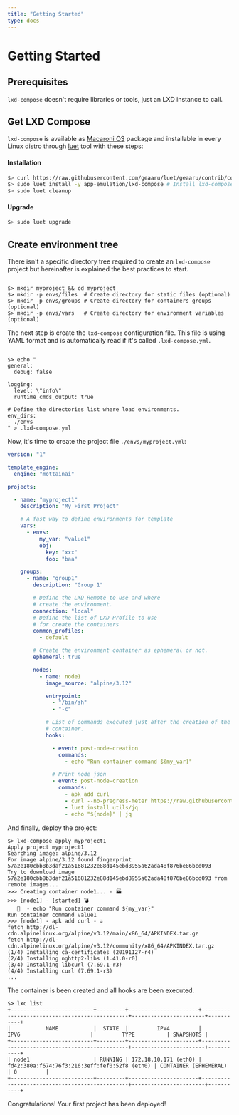 ```yaml
---
title: "Getting Started"
type: docs
---
```


# Getting Started

## Prerequisites

`lxd-compose` doesn't require libraries or tools, just an LXD instance to call.

## Get LXD Compose

`lxd-compose` is available as [Macaroni OS](https://www.macaronios.org/) package and installable in every Linux
distro through [luet](https://github.com/geaaru/luet) tool with these steps:

#### Installation

```bash
$> curl https://raw.githubusercontent.com/geaaru/luet/geaaru/contrib/config/get_luet_root.sh | sh # Install luet on your system
$> sudo luet install -y app-emulation/lxd-compose # Install lxd-compose binary
$> sudo luet cleanup
```

#### Upgrade

```bash
$> sudo luet upgrade
```


## Create environment tree

There isn't a specific directory tree required to create an `lxd-compose`
project but hereinafter is explained the best practices to start.

```shell

$> mkdir myproject && cd myproject
$> mkdir -p envs/files  # Create directory for static files (optional)
$> mkdir -p envs/groups # Create directory for containers groups (optional)
$> mkdir -p envs/vars   # Create directory for environment variables (optional)

```

The next step is create the `lxd-compose` configuration file. This file is
using YAML format and is automatically read if it's called `.lxd-compose.yml`.

```shell

$> echo "
general:
  debug: false

logging:
  level: \"info\"
  runtime_cmds_output: true

# Define the directories list where load environments.
env_dirs:
- ./envs
" > .lxd-compose.yml

```

Now, it's time to create the project file `./envs/myproject.yml`:

```yaml
version: "1"

template_engine:
  engine: "mottainai"

projects:

  - name: "myproject1"
    description: "My First Project"

    # A fast way to define environments for template
    vars:
      - envs:
          my_var: "value1"
          obj:
            key: "xxx"
            foo: "baa"

    groups:
      - name: "group1"
        description: "Group 1"

        # Define the LXD Remote to use and where
        # create the environment.
        connection: "local"
        # Define the list of LXD Profile to use
        # for create the containers
        common_profiles:
          - default

        # Create the environment container as ephemeral or not.
        ephemeral: true

        nodes:
          - name: node1
            image_source: "alpine/3.12"

            entrypoint:
              - "/bin/sh"
              - "-c"

            # List of commands executed just after the creation of the
            # container.
            hooks:

              - event: post-node-creation
                commands:
                  - echo "Run container command ${my_var}"

              # Print node json
              - event: post-node-creation
                commands:
                  - apk add curl
                  - curl --no-pregress-meter https://raw.githubusercontent.com/geaaru/luet/geaaru/contrib/config/get_luet_root.sh | sh
                  - luet install utils/jq
                  - echo "${node}" | jq

```

And finally, deploy the project:

```shell
$> lxd-compose apply myproject1
Apply project myproject1
Searching image: alpine/3.12
For image alpine/3.12 found fingerprint 57a2e180cbb8b3daf21a51681232e88d145ebd8955a62ada48f876be86bcd093
Try to download image 57a2e180cbb8b3daf21a51681232e88d145ebd8955a62ada48f876be86bcd093 from remote images...
>>> Creating container node1... - 🏭             
>>> [node1] - [started] 💣                
   🏡  - echo "Run container command ${my_var}"
Run container command value1
>>> [node1] - apk add curl - ☕ 
fetch http://dl-cdn.alpinelinux.org/alpine/v3.12/main/x86_64/APKINDEX.tar.gz
fetch http://dl-cdn.alpinelinux.org/alpine/v3.12/community/x86_64/APKINDEX.tar.gz
(1/4) Installing ca-certificates (20191127-r4)
(2/4) Installing nghttp2-libs (1.41.0-r0)
(3/4) Installing libcurl (7.69.1-r3)
(4/4) Installing curl (7.69.1-r3)
...
```

The container is been created and all hooks are been executed.

```shell
$> lxc list
+--------------------------+---------+----------------------+-----------------------------------------------+-----------------------+-----------+
|           NAME           |  STATE  |         IPV4         |                     IPV6                      |         TYPE          | SNAPSHOTS |
+--------------------------+---------+----------------------+-----------------------------------------------+-----------------------+-----------+
| node1                    | RUNNING | 172.18.10.171 (eth0) | fd42:380a:f674:76f3:216:3eff:fef0:52f8 (eth0) | CONTAINER (EPHEMERAL) | 0         |
+--------------------------+---------+----------------------+-----------------------------------------------+-----------------------+-----------+
```

Congratulations! Your first project has been deployed!
